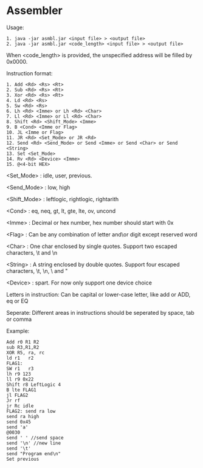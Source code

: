 Assembler
=========================
Usage: 

	1. java -jar asmbl.jar <input file> > <output file>
	2. java -jar asmbl.jar <code_length> <input file> > <output file>

When \<code_length> is provided, the unspecified address will be filled by 0x0000.

Instruction format:

	1. Add <Rd> <Rs> <Rt>
	2. Sub <Rd> <Rs> <Rt>
	3. Xor <Rd> <Rs> <Rt>
	4. Ld <Rd> <Rs>
	5. Sw <Rd> <Rs>
	6. Lh <Rd> <Imme> or Lh <Rd> <Char>
	7. Ll <Rd> <Imme> or Ll <Rd> <Char>
	8. Shift <Rd> <Shift_Mode> <Imme>
	9. B <Cond> <Imme or Flag>
	10. JL <Imme or Flag>
	11. JR <Rd> <Set_Mode> or JR <Rd>
	12. Send <Rd> <Send_Mode> or Send <Imme> or Send <Char> or Send <String>
	13. Set <Set_Mode>
	14. Rv <Rd> <Device> <Imme>
	15. @<4-bit HEX>

\<Set_Mode> : idle, user, previous.

\<Send_Mode> : low, high

\<Shift_Mode> : leftlogic, rightlogic, rightarith

\<Cond> : eq, neq, gt, lt, gte, lte, ov, uncond

\<Imme> : Decimal or hex number, hex number should start with 0x

\<Flag> : Can be any combination of letter and\or digit except reserved word

\<Char> : One char enclosed by single quotes. Support two escaped characters, \t and \n

\<String> : A string enclosed by double quotes. Support four escaped characters, \t, \n, \\ and \"

\<Device> : spart. For now only support one device choice

Letters in instruction: Can be capital or lower-case letter, like add or ADD, eq or EQ

Seperate: Different areas in instructions should be seperated by space, tab or comma

Example:

	Add r0 R1 R2
	sub R3,R1,R2
	XOR R5, ra, rc
	ld r1	r2
	FLAG1:
	SW r1	r3
	lh r9 123
	ll r9 0x22
	Shift r8 LeftLogic 4
	B lte FLAG1
	jl FLAG2
	Jr rf
	jr Rc idle
	FLAG2: send ra low
	send ra high
	send 0x45
	send 'a'
	@0030
	send ' ' //send space
	send '\n' //new line
	send '\t'
	send "Program end\n"
	Set previous
